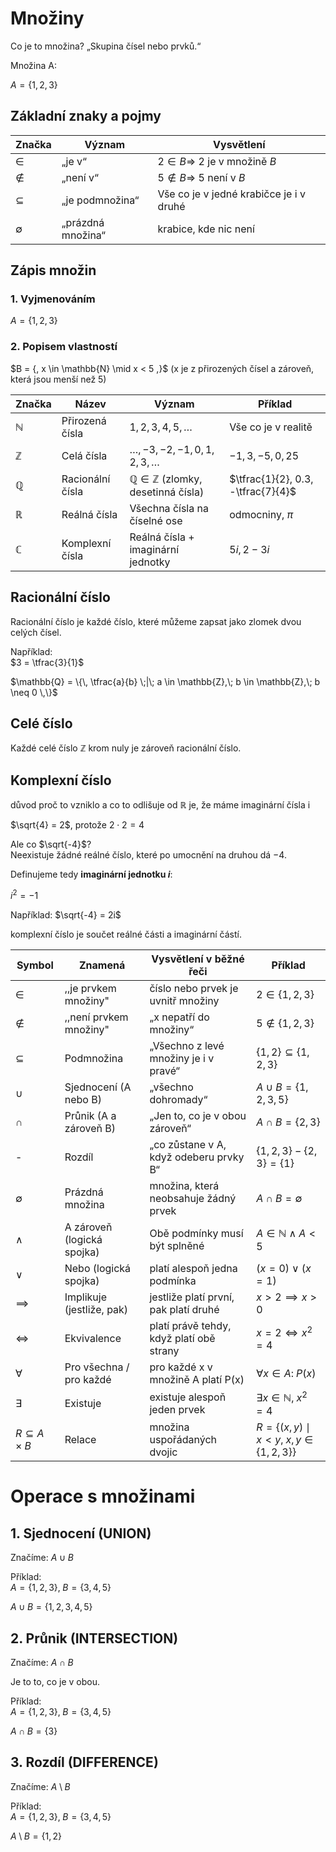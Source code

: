 # Množiny

Co je to množina? „Skupina čísel nebo prvků.“

Množina A:

$A = \{1,2,3\}$


## Základní znaky a pojmy

| Značka | Význam              | Vysvětlení                                      |
|--------|---------------------|------------------------------------------------|
| $\in$  | „je v“              | $2 \in B \Rightarrow\ 2$ je v množině $B$ |
| $\notin$ | „není v“          | $5 \notin B \Rightarrow\ 5$ není v $B$   |
| $\subseteq$ | „je podmnožina“  | Vše co je v jedné krabičce je i v druhé            |
| $\emptyset$ | „prázdná množina“| krabice, kde nic není                                                |

## Zápis množin

### 1. Vyjmenováním

$A = \{1,2,3\}$

### 2. Popisem vlastností

$B = {\, x \in \mathbb{N} \mid x < 5 \,\}$
(x je z přirozených čísel a zároveň, která jsou menší než 5)



| Značka     | Název             | Význam                                           | Příklad                  |
|------------|------------------|--------------------------------------------------|--------------------------|
| $\mathbb{N}$ | Přirozená čísla  | $1,2,3,4,5,\dots$                               | Vše co je v realitě  |
| $\mathbb{Z}$ | Celá čísla       | $\dots,-3,-2,-1,0,1,2,3,\dots$                  | $-1,3,-5,0,25$           |
| $\mathbb{Q}$ | Racionální čísla | $\mathbb{Q} \in \mathbb{Z}$ (zlomky, desetinná čísla) | $\tfrac{1}{2}, 0.3, -\tfrac{7}{4}$ |
| $\mathbb{R}$ | Reálná čísla     | Všechna čísla na číselné ose                    | odmocniny, $\pi$         |
| $\mathbb{C}$ | Komplexní čísla  | Reálná čísla + imaginární jednotky              | $5i,\, 2-3i$             |


## Racionální číslo
Racionální číslo je každé číslo, které můžeme zapsat jako zlomek dvou celých čísel.  

Například:  
$3 = \tfrac{3}{1}$  

$\mathbb{Q} = \{\, \tfrac{a}{b} \;|\; a \in \mathbb{Z},\; b \in \mathbb{Z},\; b \neq 0 \,\}$

## Celé číslo

Každé celé číslo $\mathbb{Z}$  krom nuly je zároveň racionální číslo.

## Komplexní číslo

důvod proč to vzniklo a co to odlišuje od $\mathbb{R}$ je, že máme imaginární čísla i


$\sqrt{4} = 2$, protože $2 \cdot 2 = 4$  

Ale co $\sqrt{-4}$?  
Neexistuje žádné reálné číslo, které po umocnění na druhou dá $-4$.

Definujeme tedy **imaginární jednotku $i$**:  

$i^{2} = -1$

Například: $\sqrt{-4} = 2i$


komplexní číslo je součet reálné části a imaginární částí.


| Symbol        | Znamená        | Vysvětlení v běžné řeči              | Příklad                                    |
|---------------|----------------|--------------------------------------|--------------------------------------------|
| $\in$         | ,,je prvkem množiny"          | číslo nebo prvek je uvnitř množiny                 | $2 \in \{1,2,3\}$                          |
| $\notin$      | ,,není prvkem množiny"     | „x nepatří do množiny“               | $5 \notin \{1,2,3\}$                       |
| $\subseteq$    | Podmnožina     | „Všechno z levé množiny je i v pravé“                  | $\{1,2\} \subseteq \{1,2,3\}$                |
| $\cup$        | Sjednocení (A nebo B)    | „všechno dohromady“                  | $A \cup B = \{1,2,3,5\}$                   |
| $\cap$        | Průnik (A a zároveň B)         | „Jen to, co je v obou zároveň“                   | $A \cap B = \{2,3\}$                       |
| -   | Rozdíl         | „co zůstane v A, když odeberu prvky B“ | $\{1,2,3\} - \{2,3\} = \{1\}$     |
| $\emptyset$   | Prázdná množina          | množina, která neobsahuje žádný prvek  | $A \cap B = \emptyset$ |
| $\land$       | A zároveň (logická spojka) | Obě podmínky musí být splněné | $A \in \mathbb{N} \land A < 5$ |
| $\lor$        | Nebo (logická spojka)    | platí alespoň jedna podmínka           | $(x=0) \lor (x=1)$                         |
| $\implies$    | Implikuje (jestliže, pak) | jestliže platí první, pak platí druhé | $x>2 \implies x>0$                         |
| $\iff$        | Ekvivalence                  | platí právě tehdy, když platí obě strany | $x = 2 \iff x^{2} = 4$ |
| $\forall$     | Pro všechna / pro každé      | pro každé x v množině A platí P(x) | $\forall x \in A:\; P(x)$ |
| $\exists$     | Existuje                     | existuje alespoň jeden prvek             | $\exists x \in \mathbb{N},\; x^2 = 4$      |
| $R \subseteq A \times B$ | Relace            | množina uspořádaných dvojic              | $R = \{(x,y) \mid x<y,\; x,y \in \{1,2,3\}\}$ |

# Operace s množinami

## 1. Sjednocení (UNION)

Značíme: $A \cup B$  

Příklad:  
$A = \{1,2,3\}, \; B = \{3,4,5\}$  

$A \cup B = \{1,2,3,4,5\}$

## 2. Průnik (INTERSECTION)

Značíme: $A \cap B$  

Je to to, co je v obou.  

Příklad:  
$A = \{1,2,3\}, \; B = \{3,4,5\}$  

$A \cap B = \{3\}$

## 3. Rozdíl (DIFFERENCE)

Značíme: $A \setminus B$  

Příklad:  
$A = \{1,2,3\}, \; B = \{3,4,5\}$  

$A \setminus B = \{1,2\}$